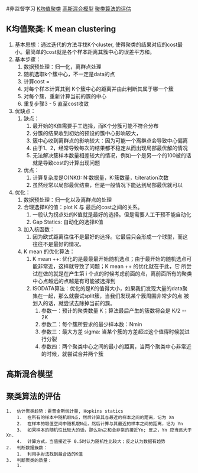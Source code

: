 #非监督学习
[K均值聚类](#K均值聚类)
[高斯混合模型](#高斯混合模型)
[聚类算法的评估](#聚类算法的评估)

## K均值聚类: K mean clustering
1.  基本思想：通过迭代的方法寻找K个cluster, 使得聚类的结果对应的cost最小。最简单的cost就是各个样本距离其簇中心的误差平方和。
2.  基本步骤：
    1.  数据预处理：归一化，离群点处理
    2.  随机选取k个簇中心，不一定是data的点
    3.  计算cost =
    4.  对每个样本计算其到 K个簇中心的距离并由此判断其属于哪一个簇
    5.  对每个簇，重新计算当前的簇的中心
    6.  重复步骤3 - 5 直至cost收敛
3.  优缺点：
    1.  缺点：
        1.  最开始的K值需要手工选择，而K个分簇可能不符合分布
        1.  分簇的结果收到初始的预设的簇中心影响较大，
        2.  簇中心收到离群点的影响较大：因为可能一个离群点会导致中心偏离
        3.  由于1、2，经常导致每次的结果都不稳定从而出现局部最优解的情况
        4.  无法解决簇样本数量相差较大的情况，例如一个是另一个的100被的话就是导致cost的计算出现问题
    2.  优点：
        1.  计算复杂度是O(NKt): N:数据量，K:簇数量，t:iteration次数
        2.  虽然经常以局部最优结束，但是一般情况下能达到局部最优就可以
4.  优化：
    1.  数据预处理：归一化以及离群点的处理
    2.  合理选择K的值：plot K 与 最后的cost之间的关系。
        1.  一般认为拐点处的K值就是最好的选择。但是需要人工干预不能自动化
        2.  Gap Statics: 自动化的选择K值
    3.  加入核函数：
        1.  因为欧式距离往往不是最好的选择。它最后只会形成一个球型，而这往往不是最好的情况。
    2.  K mean 的优化算法：
        1.  K mean ++: 优化的是最最最开始随机选点；由于最开始的随机选点可能非常近，这样就导致了问题；K mean ++ 的优化就在于此，它
所尝试在做的就是在产生第 i 个点的时候考虑前面的点，离前面所有的聚类中心点越远的点越是有可能被选择到
        2.  ISODATA算法：优化的是K的值得大小，如果我们发现大量的data聚集在一起，那么就尝试split簇，当我们发现某个簇周围非常少的点
被划入的话，就尝试去除掉当前的簇。
            1.  参数一：预计的聚类数量 K；算法最后产生的簇数将会是 K/2 -- 2K
            2.  参数二：每个簇所要求的最少样本数：Nmin
            3.  参数三：最大方差 sigma: 当某个簇的方差超过这个值得时候就进行分裂
            4.  参数四：两个聚类中心之间的最小的距离，当两个聚类中心非常近的时候，就尝试合并两个簇

## 高斯混合模型

## 聚类算法的评估
    1.  估计聚类趋势：霍普金斯统计量, Hopkins statics
        1.  在所有的样本中随机取N点，然后计算其与最近的样本之间的距离，记为 Xn
        2.  在样本的取值空间中随机取N点，然后计算与其最近的样本之间的距离，记为 Yn
        3.  如果样本的随机性比较大的话，那么Xn之和会非常的接近Yn; 反之，Yn 应当远大于 Xn.
        4.  计算方式，当值接近于 0.5时认为随机性比较大；反之认为数据有趋势
    2.  判断数据簇数：
        1.  利用手肘法找到最合适的K值
    3.  判断聚类的质量：
        1.